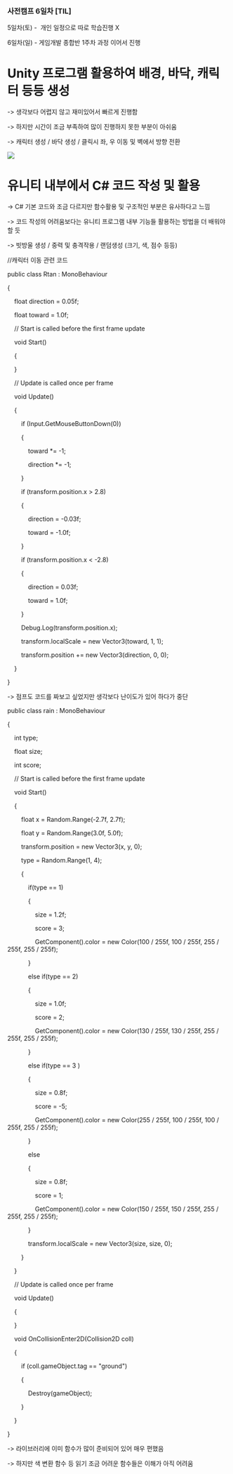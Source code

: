 ### 사전캠프 6일차 [TIL]

5일차(토) -  개인 일정으로 따로 학습진행 X

6일차(일) - 게임개발 종합반 1주차 과정 이어서 진행

  

# Unity 프로그램 활용하여 배경, 바닥, 캐릭터 등등 생성

-> 생각보다 어렵지 않고 재미있어서 빠르게 진행함

-> 하지만 시간이 조금 부족하여 많이 진행하지 못한 부분이 아쉬움

-> 캐릭터 생성 / 바닥 생성 / 클릭시 좌, 우 이동 및 벽에서 방향 전환

  

[![](https://blogger.googleusercontent.com/img/b/R29vZ2xl/AVvXsEjRFzNU-g4144GDsg4xNfJ-SHx02WZQ6zhzH9SuZ6fN9FReFz-c9HDPloQvklWSbolVtNo6_2Fm49HVlXIMmiG3ZSoUT09PSboLoCKw4ZV22M5wT16RTt1Joe7RG5x3l-08Y0KtPaIbjteug75DqyTNyJSd-CeoQujGZdA3mC9_AAc7sV5NhAqYoWypuCj6/s320/%EA%B7%B8%EB%A6%BC1.png)](https://www.blogger.com/blog/post/edit/3583706664799492072/425610403302938554#)

  

  

# 유니티 내부에서 C# 코드 작성 및 활용

-> C# 기본 코드와 조금 다르지만 함수활용 및 구조적인 부분은 유사하다고 느낌

-> 코드 작성의 어려움보다는 유니티 프로그램 내부 기능들 활용하는 방법을 더 배워야 할 듯

-> 빗방울 생성 / 중력 및 충격작용 / 랜덤생성 (크기, 색, 점수 등등)

  

  

//캐릭터 이동 관련 코드

public class Rtan : MonoBehaviour

{

    float direction = 0.05f;

    float toward = 1.0f;

  

    // Start is called before the first frame update

    void Start()

    {

    }

  

    // Update is called once per frame

    void Update()

    {

  

        if (Input.GetMouseButtonDown(0))

        {

            toward *= -1;

            direction *= -1;

        }

  

        if (transform.position.x > 2.8)

        {

            direction = -0.03f;

            toward = -1.0f;

  

        }

        if (transform.position.x < -2.8)

        {

            direction = 0.03f;

            toward = 1.0f;

        }

        Debug.Log(transform.position.x);

        transform.localScale = new Vector3(toward, 1, 1);

        transform.position += new Vector3(direction, 0, 0);

    }

}

-> 점프도 코드를 짜보고 싶었지만 생각보다 난이도가 있어 하다가 중단

  

public class rain : MonoBehaviour

{

    int type;

    float size;

    int score;

  

    // Start is called before the first frame update

    void Start()

    {

        float x = Random.Range(-2.7f, 2.7f);

        float y = Random.Range(3.0f, 5.0f);

        transform.position = new Vector3(x, y, 0);

  

        type = Random.Range(1, 4);

        {

            if(type == 1)

            {

                size = 1.2f;

                score = 3;

                GetComponent<SpriteRenderer>().color = new Color(100 / 255f, 100 / 255f, 255 / 255f, 255 / 255f);

            }

  

            else if(type == 2)

            {

                size = 1.0f;

                score = 2;

                GetComponent<SpriteRenderer>().color = new Color(130 / 255f, 130 / 255f, 255 / 255f, 255 / 255f);

            }

  

            else if(type == 3 )

            {

                size = 0.8f;

                score = -5;

                GetComponent<SpriteRenderer>().color = new Color(255 / 255f, 100 / 255f, 100 / 255f, 255 / 255f);

            }

  

            else

            {

                size = 0.8f;

                score = 1;

                GetComponent<SpriteRenderer>().color = new Color(150 / 255f, 150 / 255f, 255 / 255f, 255 / 255f);

            }

  

            transform.localScale = new Vector3(size, size, 0);

  

        }

    }

  

    // Update is called once per frame

    void Update()

    {

    }

  

    void OnCollisionEnter2D(Collision2D coll)

    {

        if (coll.gameObject.tag == "ground")

        {

            Destroy(gameObject);

        }

    }

}

-> 라이브러리에 이미 함수가 많이 준비되어 있어 매우 편했음

-> 하지만 색 변환 함수 등 읽기 조금 어려운 함수들은 이해가 아직 어려움